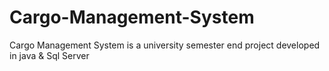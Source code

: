 # Cargo-Management-System
Cargo Management System is a university semester end project developed in java &amp; Sql Server
